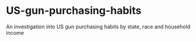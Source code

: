 # US-gun-purchasing-habits
An investigation into US gun purchasing habits by state, race and household income
